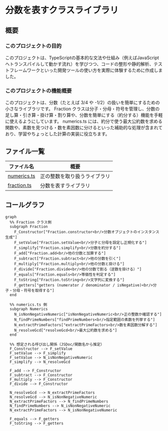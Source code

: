 # 分数を表すクラスライブラリ

## 概要

### このプロジェクトの目的

このプロジェクトは、TypeScriptの基本的な文法や仕組み（例えばJavaScriptへトランスパイルして動かす流れ）を学びつつ、コードの整形や静的解析、テストフレームワークといった開発ツールの使い方を実際に体験するために作成しました。

### このプロジェクトの機能概要

このプロジェクトは、分数（たとえば 3/4 や -1/2）の扱いを簡単にするための小さなライブラリです。
Fraction クラスは分子・分母・符号を管理し、分数の足し算・引き算・掛け算・割り算や、分数を簡単にする（約分する）機能を手軽に使えるようにしています。
numerics.ts には、約分で使う最大公約数を求める関数や、素数を見つける・数を素因数に分けるといった補助的な処理が含まれており、学習やちょっとした計算の実装に役立ちます。

## ファイル一覧

| ファイル名                   | 概要                         |
| ---------------------------- | ---------------------------- |
| [numerics.ts](./numerics.md) | 正の整数を取り扱うライブラリ |
| [fraction.ts](./fraction.md) | 分数を表すライブラリ         |

## コールグラフ

```mermaid
graph
  %% Fraction クラス側
  subgraph Fraction
    F_Constructor["Fraction.constructor<br/>分数オブジェクトのインスタンス生成"]
    F_setValue["Fraction.setValue<br/>分子と分母を設定し正規化する"]
    F_simplify["Fraction.simplify<br/>分数を約分する"]
    F_add["Fraction.add<br/>他の分数と加算する"]
    F_subtract["Fraction.subtract<br/>他の分数を引く"]
    F_multiply["Fraction.multiply<br/>他の分数と掛ける"]
    F_divide["Fraction.divide<br/>他の分数で割る（逆数を掛ける）"]
    F_equals["Fraction.equals<br/>等価性を判定する"]
    F_toString["Fraction.toString<br/>文字列に変換する"]
    F_getters["getters (numerator / denominator / isNegative)<br/>分子・分母・符号を取得する"]
  end

  %% numerics.ts 側
  subgraph Numerics
    N_isNonNegativeNumeric["isNonNegativeNumeric<br/>正の整数か確認する"]
    N_findPrimeNumbers["findPrimeNumbers<br/>指定範囲の素数を列挙する"]
    N_extractPrimeFactors["extractPrimeFactors<br/>数を素因数分解する"]
    N_resolveGcd["resolveGcd<br/>最大公約数を求める"]
  end

  %% 想定される呼び出し関係（JSDoc/関数名から推定）
  F_Constructor --> F_setValue
  F_setValue --> F_simplify
  F_setValue --> N_isNonNegativeNumeric
  F_simplify --> N_resolveGcd

  F_add --> F_Constructor
  F_subtract --> F_Constructor
  F_multiply --> F_Constructor
  F_divide --> F_Constructor

  N_resolveGcd --> N_extractPrimeFactors
  N_resolveGcd --> N_isNonNegativeNumeric
  N_extractPrimeFactors --> N_findPrimeNumbers
  N_findPrimeNumbers --> N_isNonNegativeNumeric
  N_extractPrimeFactors --> N_isNonNegativeNumeric

  F_equals --> F_getters
  F_toString --> F_getters
```
